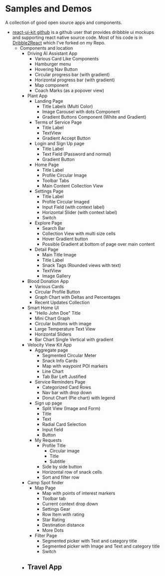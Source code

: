 # Samples and Demos
A collection of good open source apps and components.
- [react-ui-kit github](https://github.com/react-ui-kit) is a github user that provides dribbble ui mockups and supporting react native source code. Most of his code is in [Dribble2React](https://github.com/brendenvogt/dribbble2react) which I've forked on my Repo.
  - Components and location
    - Driving AI Assistant App
      - Various Card Like Components
      - Hamburger menu
      - Hovering Nav Button
      - Circular progress bar (with gradient)
      - Horizontal progress bar (with gradient)
      - Map component
      - Coach Marks (as a popover view)
    - Plant App
      - Landing Page
        - Title Labels (Multi Color)
        - Image Carousel with dots Component
        - Gradient Buttons Component (White and Gradient)
      - Terms of Service Page 
        - Title Label
        - TextView
        - Gradient Accept Button
      - Login and Sign Up page
        - Title Label
        - Text Field (Password and normal)
        - Gradient Button
      - Home Page
        - Title Label
        - Profile Circular Image
        - Toolbar Tabs
        - Main Content Collection View
      - Settings Page
        - Title Label
        - Profile Circular Imaged
        - Input Field (with context label)
        - Horizontal Slider (with context label)
        - Switch
      - Explore Page
        - Search Bar
        - Collection View with multi size cells
        - Hover Gradient button
        - Possible Gradient at bottom of page over main content
      - Detail Page
        - Main Title Image
        - Title Label
        - Snack Tags (Rounded views with text)
        - TextView
        - Image Gallery
    - Blood Donation App
      - Various Cards
      - Circular Profile Button
      - Graph Chart with Deltas and Percentages
      - Recent Updates Collection
    - Smart Home UI
      - "Hello John Doe" Title
      - Mini Chart Graph
      - Circular buttons with image
      - Large Temperature Text View
      - Horizontal Sliders
      - Bar Chart Single Vertical with gradient
    - Velocity View Kit App
      - Aggregate page
        - Segmented Circular Meter
        - Snack Info Cards
        - Map with waypoint POI markers
        - Line Chart
        - Tab Bar Left Justified
      - Service Reminders Page
        - Categorized Card Rows
        - Nav bar with drop down
        - Donut Chart (Pie chart) with legend
      - Sign up page
        - Split View (Image and Form)
        - Title 
        - Text
        - Radial Card Selection
        - Input field
        - Button
      - My Requests
        - Profile Title
          - Circular image
          - Title
          - Subtitle
        - Side by side button
        - Horizontal row of snack cells
        - Sort and filter row
    - Camp Spot finder
      - Map Page
        - Map with points of interest markers
        - Toolbar tab
        - Current context drop down
        - Settings Gear
        - Row Item with rating
        - Star Rating
        - Destination distance
        - More Dots
      - Filter Page
        - Segmented picker with Text and category title
        - Segmented picker with Image and Text and category title
        - Switch
    - Travel App
      - 